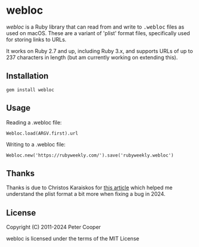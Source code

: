 # webloc

*webloc* is a Ruby library that can read from and write to <tt>.webloc</tt> files as used on macOS. These are a variant of 'plist' format files, specifically used for storing links to URLs.

It works on Ruby 2.7 and up, including Ruby 3.x, and supports URLs of up to 237 characters in length (but am currently working on extending this).

## Installation

    gem install webloc
    
## Usage

Reading a .webloc file:

    Webloc.load(ARGV.first).url

Writing to a .webloc file:

    Webloc.new('https://rubyweekly.com/').save('rubyweekly.webloc')

## Thanks

Thanks is due to Christos Karaiskos for [this article](https://medium.com/@karaiskc/understanding-apples-binary-property-list-format-281e6da00dbd
) which helped me understand the plist format a bit more when fixing a bug in 2024.

## License

Copyright (C) 2011-2024 Peter Cooper

webloc is licensed under the terms of the MIT License